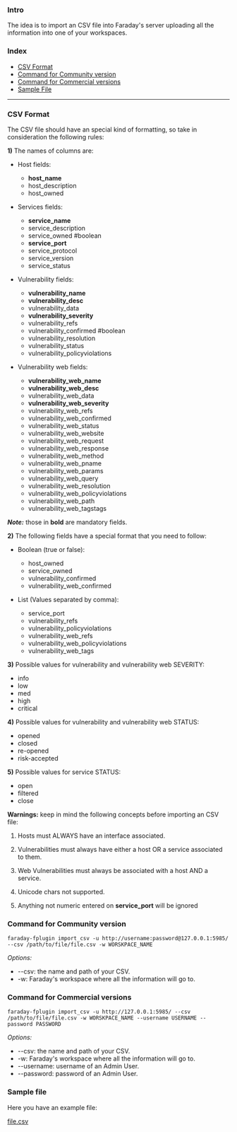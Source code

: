 ### Intro

The idea is to import an CSV file into Faraday's server uploading all the information into one of your workspaces.

### Index
* [CSV Format](#csv-format)
* [Command for Community version](#command-for-community-version)
* [Command for Commercial versions](#command-for-commercial-versions)
* [Sample File](#sample-file)

***

### CSV Format

The CSV file should have an special kind of formatting, so take in consideration the following rules:

**1)** The names of columns are:
* Host fields:
    * **host_name**
    * host_description
    * host_owned

* Services fields:
    * **service_name**
    * service_description
    * service_owned  #boolean
    * **service_port**
    * service_protocol
    * service_version
    * service_status

* Vulnerability fields:
    * **vulnerability_name**
    * **vulnerability_desc**
    * vulnerability_data
    * **vulnerability_severity**
    * vulnerability_refs
    * vulnerability_confirmed #boolean
    * vulnerability_resolution
    * vulnerability_status
    * vulnerability_policyviolations

* Vulnerability web fields:
    * **vulnerability_web_name**
    * **vulnerability_web_desc**
    * vulnerability_web_data
    * **vulnerability_web_severity**
    * vulnerability_web_refs
    * vulnerability_web_confirmed
    * vulnerability_web_status
    * vulnerability_web_website
    * vulnerability_web_request
    * vulnerability_web_response
    * vulnerability_web_method
    * vulnerability_web_pname
    * vulnerability_web_params
    * vulnerability_web_query
    * vulnerability_web_resolution
    * vulnerability_web_policyviolations
    * vulnerability_web_path
    * vulnerability_web_tagstags

_**Note:**_ those in **bold** are mandatory fields.

**2)** The following fields have a special format that you need to follow:

* Boolean (true or false):
    * host_owned
    * service_owned
    * vulnerability_confirmed
    * vulnerability_web_confirmed


* List (Values separated by comma):
    * service_port
    * vulnerability_refs
    * vulnerability_policyviolations
    * vulnerability_web_refs
    * vulnerability_web_policyviolations
    * vulnerability_web_tags

**3)** Possible values for vulnerability and vulnerability web SEVERITY:
* info
* low
* med
* high
* critical

**4)** Possible values for vulnerability and vulnerability web STATUS:
* opened
* closed
* re-opened
* risk-accepted

**5)** Possible values for service STATUS:
* open
* filtered
* close


**Warnings:** keep in mind the following concepts before importing an CSV file:

1) Hosts must ALWAYS have an interface associated.

2) Vulnerabilities must always have either a host OR a service associated to them.

3) Web Vulnerabilities must always be associated with a host AND a service.

4) Unicode chars not supported.

5) Anything not numeric entered on **service_port** will be ignored

### Command for Community version
~~~~
faraday-fplugin import_csv -u http://username:password@127.0.0.1:5985/ --csv /path/to/file/file.csv -w WORSKPACE_NAME
~~~~
_Options:_
 * --csv: the name and path of your CSV.
 * -w: Faraday's workspace where all the information will go to.


### Command for Commercial versions
~~~~
faraday-fplugin import_csv -u http://127.0.0.1:5985/ --csv /path/to/file/file.csv -w WORSKPACE_NAME --username USERNAME --password PASSWORD
~~~~

_Options:_
 * --csv: the name and path of your CSV.
 * -w: Faraday's workspace where all the information will go to.
 * --username: username of an Admin User.
 * --password: password of an Admin User.
 
### Sample file

Here you have an example file:

[file.csv](https://raw.githubusercontent.com/wiki/infobyte/faraday/files/file.csv)